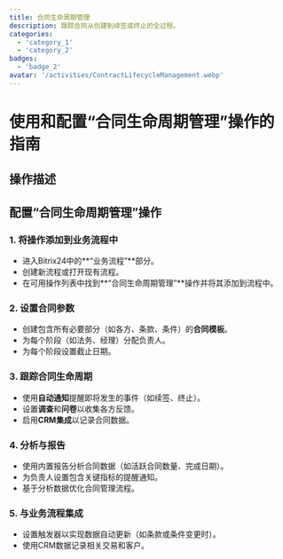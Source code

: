 ```yaml
---
title: 合同生命周期管理
description: 跟踪合同从创建到续签或终止的全过程。
categories: 
  - 'category_1'
  - 'category_2'
badges: 
  - 'badge_2'
avatar: '/activities/ContractLifecycleManagement.webp'
---
```


# 使用和配置“合同生命周期管理”操作的指南

## 操作描述

## 配置“合同生命周期管理”操作

### 1. 将操作添加到业务流程中
- 进入Bitrix24中的**“业务流程”**部分。
- 创建新流程或打开现有流程。
- 在可用操作列表中找到**“合同生命周期管理”**操作并将其添加到流程中。

### 2. 设置合同参数
- 创建包含所有必要部分（如各方、条款、条件）的**合同模板**。
- 为每个阶段（如法务、经理）分配负责人。
- 为每个阶段设置截止日期。

### 3. 跟踪合同生命周期
- 使用**自动通知**提醒即将发生的事件（如续签、终止）。
- 设置**调查**和**问卷**以收集各方反馈。
- 启用**CRM集成**以记录合同数据。

### 4. 分析与报告
- 使用内置报告分析合同数据（如活跃合同数量、完成日期）。
- 为负责人设置包含关键指标的提醒通知。
- 基于分析数据优化合同管理流程。

### 5. 与业务流程集成
- 设置触发器以实现数据自动更新（如条款或条件变更时）。
- 使用CRM数据记录相关交易和客户。